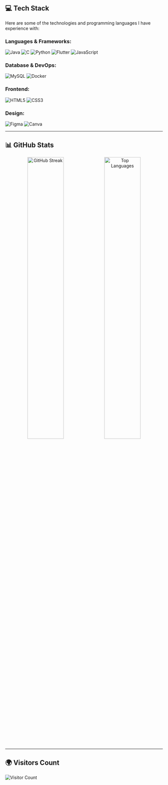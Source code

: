 ## 💻 Tech Stack
Here are some of the technologies and programming languages I have experience with:
### Languages & Frameworks:
![Java](https://img.shields.io/badge/java-%23ED8B00.svg?style=for-the-badge&logo=java&logoColor=white)
![C](https://img.shields.io/badge/c-%2300599C.svg?style=for-the-badge&logo=c&logoColor=white)
![Python](https://img.shields.io/badge/python-3670A0?style=for-the-badge&logo=python&logoColor=ffdd54)
![Flutter](https://img.shields.io/badge/flutter-%2302569B.svg?style=for-the-badge&logo=flutter&logoColor=white)
![JavaScript](https://img.shields.io/badge/javascript-%23323330.svg?style=for-the-badge&logo=javascript&logoColor=%23F7DF1E)
### Database & DevOps:
![MySQL](https://img.shields.io/badge/MySQL-%2300f.svg?style=for-the-badge&logo=mysql&logoColor=white)
![Docker](https://img.shields.io/badge/Docker-%230db7ed.svg?style=for-the-badge&logo=docker&logoColor=white)
### Frontend:
![HTML5](https://img.shields.io/badge/HTML5-%23E34F26.svg?style=for-the-badge&logo=html5&logoColor=white)
![CSS3](https://img.shields.io/badge/CSS3-%231572B6.svg?style=for-the-badge&logo=css3&logoColor=white)
### Design:
![Figma](https://img.shields.io/badge/figma-%23F24E1E.svg?style=for-the-badge&logo=figma&logoColor=white)
![Canva](https://img.shields.io/badge/Canva-%2300C4CC.svg?style=for-the-badge&logo=Canva&logoColor=white)

---

## 📊 GitHub Stats
<div align="center">
  <img src="https://github-readme-streak-stats.herokuapp.com?user=umbertocolangelo&theme=dark&hide_border=true" alt="GitHub Streak" width="48%"/>
  <img src="https://github-readme-stats.vercel.app/api/top-langs/?username=umbertocolangelo&theme=dark&hide_border=false&layout=compact" alt="Top Languages" width="48%"/>
</div>

---

## 🌍 Visitors Count
![Visitor Count](https://komarev.com/ghpvc/?username=umbertocolangelo&color=blue&style=flat-square)
